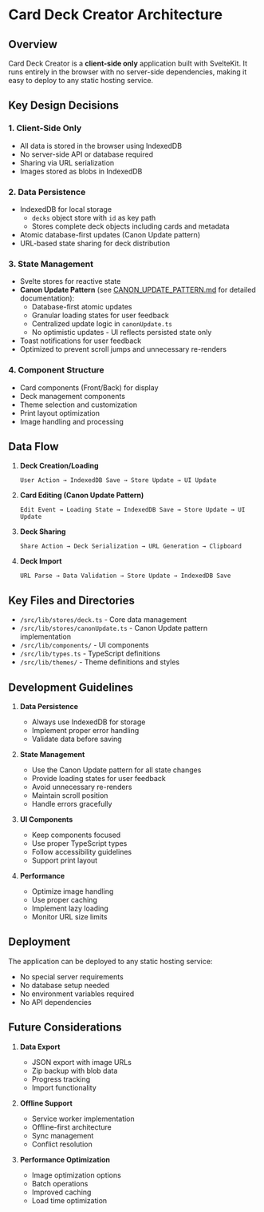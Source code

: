 # Card Deck Creator Architecture

## Overview

Card Deck Creator is a **client-side only** application built with SvelteKit. It runs entirely in the browser with no server-side dependencies, making it easy to deploy to any static hosting service.

## Key Design Decisions

### 1. Client-Side Only
- All data is stored in the browser using IndexedDB
- No server-side API or database required
- Sharing via URL serialization
- Images stored as blobs in IndexedDB

### 2. Data Persistence
- IndexedDB for local storage
  - `decks` object store with `id` as key path
  - Stores complete deck objects including cards and metadata
- Atomic database-first updates (Canon Update pattern)
- URL-based state sharing for deck distribution

### 3. State Management
- Svelte stores for reactive state
- **Canon Update Pattern** (see [CANON_UPDATE_PATTERN.md](CANON_UPDATE_PATTERN.md) for detailed documentation):
  - Database-first atomic updates
  - Granular loading states for user feedback
  - Centralized update logic in `canonUpdate.ts`
  - No optimistic updates - UI reflects persisted state only
- Toast notifications for user feedback
- Optimized to prevent scroll jumps and unnecessary re-renders

### 4. Component Structure
- Card components (Front/Back) for display
- Deck management components
- Theme selection and customization
- Print layout optimization
- Image handling and processing

## Data Flow

1. **Deck Creation/Loading**
   ```
   User Action → IndexedDB Save → Store Update → UI Update
   ```

2. **Card Editing (Canon Update Pattern)**
   ```
   Edit Event → Loading State → IndexedDB Save → Store Update → UI Update
   ```

3. **Deck Sharing**
   ```
   Share Action → Deck Serialization → URL Generation → Clipboard
   ```

4. **Deck Import**
   ```
   URL Parse → Data Validation → Store Update → IndexedDB Save
   ```

## Key Files and Directories

- `/src/lib/stores/deck.ts` - Core data management
- `/src/lib/stores/canonUpdate.ts` - Canon Update pattern implementation
- `/src/lib/components/` - UI components
- `/src/lib/types.ts` - TypeScript definitions
- `/src/lib/themes/` - Theme definitions and styles

## Development Guidelines

1. **Data Persistence**
   - Always use IndexedDB for storage
   - Implement proper error handling
   - Validate data before saving

2. **State Management**
   - Use the Canon Update pattern for all state changes
   - Provide loading states for user feedback
   - Avoid unnecessary re-renders
   - Maintain scroll position
   - Handle errors gracefully

3. **UI Components**
   - Keep components focused
   - Use proper TypeScript types
   - Follow accessibility guidelines
   - Support print layout

4. **Performance**
   - Optimize image handling
   - Use proper caching
   - Implement lazy loading
   - Monitor URL size limits

## Deployment

The application can be deployed to any static hosting service:
- No special server requirements
- No database setup needed
- No environment variables required
- No API dependencies

## Future Considerations

1. **Data Export**
   - JSON export with image URLs
   - Zip backup with blob data
   - Progress tracking
   - Import functionality

2. **Offline Support**
   - Service worker implementation
   - Offline-first architecture
   - Sync management
   - Conflict resolution

3. **Performance Optimization**
   - Image optimization options
   - Batch operations
   - Improved caching
   - Load time optimization 